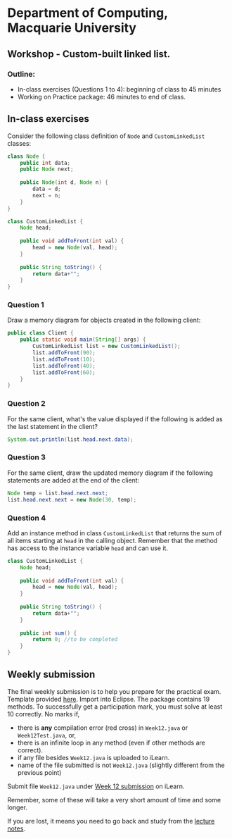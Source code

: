 # Department of Computing, Macquarie University

## Workshop - Custom-built linked list.

### Outline:

- In-class exercises (Questions 1 to 4): beginning of class to 45 minutes
- Working on Practice package: 46 minutes to end of class.

## In-class exercises

Consider the following class definition of `Node` and `CustomLinkedList` classes:

```java
class Node {
	public int data;
	public Node next;
	
	public Node(int d, Node n) {
		data = d;
		next = n;
	}
}
```

```java
class CustomLinkedList {
	Node head;
	
	public void addToFront(int val) {
		head = new Node(val, head);
	}
	
	public String toString() {
		return data+"";
	}
}
```

### Question 1

Draw a memory diagram for objects created in the following client:

```java
public class Client {
	public static void main(String[] args) {
		CustomLinkedList list = new CustomLinkedList();
		list.addToFront(90);
		list.addToFront(10);
		list.addToFront(40);
		list.addToFront(60);
	}
}
```

### Question 2

For the same client, what's the value displayed if the following is added as the last statement in the client?

```java
System.out.println(list.head.next.data);
```

### Question 3

For the same client, draw the updated memory diagram if the following statements are added at the end of the client:

```java
Node temp = list.head.next.next;
list.head.next.next = new Node(30, temp);
```

### Question 4

Add an instance method in class `CustomLinkedList` that returns the sum of all items starting at `head` in the calling object. Remember that the method has access to the instance variable `head` and can use it.

```java
class CustomLinkedList {
	Node head;
	
	public void addToFront(int val) {
		head = new Node(val, head);
	}
	
	public String toString() {
		return data+"";
	}
	
	public int sum() {
		return 0; //to be completed
	}
}
```

## Weekly submission

The final weekly submission is to help you prepare for the practical exam. Template provided [here](./codes/week12practicePackage.zip). Import into Eclipse. The package contains 19 methods. To successfully get a participation mark, you must solve at least 10 correctly. No marks if,

- there is **any** compilation error (red cross) in `Week12.java` or `Week12Test.java`, or,
- there is an infinite loop in any method (even if other methods are correct).
- if any file besides `Week12.java` is uploaded to iLearn.
- name of the file submitted is not `Week12.java` (slightly different from the previous point)

Submit file `Week12.java` under [Week 12 submission](https://ilearn.mq.edu.au/mod/assign/view.php?id=5469279) on iLearn.

Remember, some of these will take a very short amount of time and some longer. 

If you are lost, it means you need to go back and study from the [lecture notes](https://software-technology.herokuapp.com/programming/recursive_lists.html).

